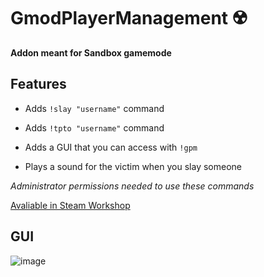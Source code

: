 # GmodPlayerManagement ☢️

**Addon meant for Sandbox gamemode**

## Features

- Adds `!slay "username"` command

- Adds `!tpto "username"` command

- Adds a GUI that you can access with `!gpm`

- Plays a sound for the victim when you slay someone

*Administrator permissions needed to use these commands*

[Avaliable in Steam Workshop](https://steamcommunity.com/sharedfiles/filedetails/?id=3457354418)

## GUI

![image](https://i.imgur.com/vPcsMpG.png)